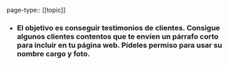 page-type:: [[topic]]
- ### El objetivo es conseguir testimonios de clientes. Consigue algunos clientes contentos que te envíen un párrafo corto para incluir en tu página web. Pídeles permiso para usar su nombre cargo y foto.


